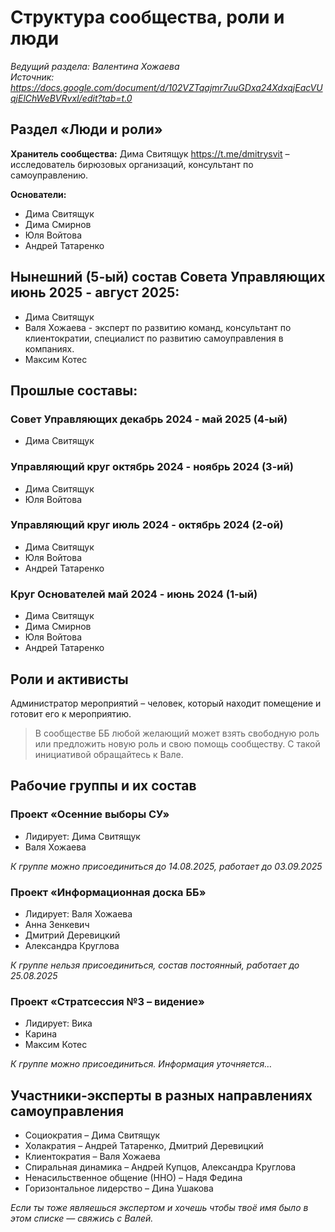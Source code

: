 # Структура сообщества, роли и люди
*Ведущий раздела: Валентина Хожаева*  
*Источник: https://docs.google.com/document/d/102VZTqajmr7uuGDxa24XdxqjEacVUqjElChWeBVRvxI/edit?tab=t.0*

## Раздел «Люди и роли»
**Хранитель сообщества:** Дима Свитящук https://t.me/dmitrysvit – исследователь бирюзовых организаций, консультант по самоуправлению.

**Основатели:**  
- Дима Свитящук
- Дима Смирнов
- Юля Войтова
- Андрей Татаренко

## Нынешний (5-ый) состав Совета Управляющих июнь 2025 - август 2025:
- Дима Свитящук
- Валя Хожаева - эксперт по развитию команд, консультант по клиентократии, специалист по развитию самоуправления в компаниях.
- Максим Котес

## Прошлые составы:

### Совет Управляющих декабрь 2024 - май 2025 (4-ый)
- Дима Свитящук

### Управляющий круг октябрь 2024 - ноябрь 2024 (3-ий)
- Дима Свитящук
- Юля Войтова

### Управляющий круг июль 2024 - октябрь 2024 (2-ой)
- Дима Свитящук
- Юля Войтова
- Андрей Татаренко

### Круг Основателей май 2024 - июнь 2024 (1-ый)
- Дима Свитящук
- Дима Смирнов
- Юля Войтова
- Андрей Татаренко

## Роли и активисты
Администратор мероприятий – человек, который находит помещение и готовит его к мероприятию.

> В сообществе ББ любой желающий может взять свободную роль или предложить новую роль и свою помощь сообществу. С такой инициативой обращайтесь к Вале.

## Рабочие группы и их состав

### Проект «Осенние выборы СУ»
- Лидирует: Дима Свитящук
- Валя Хожаева

*К группе можно присоединиться до 14.08.2025, работает до 03.09.2025*

### Проект «Информационная доска ББ»
- Лидирует: Валя Хожаева
- Анна Зенкевич
- Дмитрий Деревицкий
- Александра Круглова

*К группе нельзя присоединиться, состав постоянный, работает до 25.08.2025*

### Проект «Стратсессия №3 – видение»
- Лидирует: Вика
- Карина
- Максим Котес

*К группе можно присоединиться. Информация уточняется…*

## Участники-эксперты в разных направлениях самоуправления
- Социократия – Дима Свитящук
- Холакратия – Андрей Татаренко, Дмитрий Деревицкий
- Клиентократия – Валя Хожаева
- Спиральная динамика – Андрей Купцов, Александра Круглова
- Ненасильственное общение (ННО) – Надя Федина
- Горизонтальное лидерство – Дина Ушакова

*Если ты тоже являешься экспертом и хочешь чтобы твоё имя было в этом списке — свяжись с Валей.*
